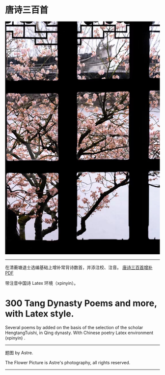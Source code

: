 # 唐诗三百首 

![图片 by Astre](./题照拙句.jpg)

---

在清蘅塘退士选编基础上增补常背诗数首，并添注校、注音。 [唐诗三百首增补PDF](https://github.com/WuShaoa/TangDynastyPoems/releases/tag/%23pdf)

带注音中国诗 Latex 环境（xpinyin）。

# 300 Tang Dynasty Poems and more, with Latex style.

Several poems by added on the basis of the selection of the scholar HengtangTuishi, in Qing dynasty. With Chinese poetry Latex environment (xpinyin) .


---
题图 by Astre.

The Flower Picture is Astre's photography, all rights reserved.

---


